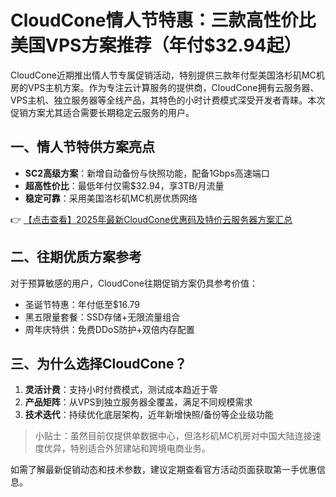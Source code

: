# CloudCone情人节特惠：三款高性价比美国VPS方案推荐（年付$32.94起）

CloudCone近期推出情人节专属促销活动，特别提供三款年付型美国洛杉矶MC机房的VPS主机方案。作为专注云计算服务的提供商，CloudCone拥有云服务器、VPS主机、独立服务器等全线产品，其特色的小时计费模式深受开发者青睐。本次促销方案尤其适合需要长期稳定云服务的用户。

## 一、情人节特供方案亮点
- **SC2高级方案**：新增自动备份与快照功能，配备1Gbps高速端口
- **超高性价比**：最低年付仅需$32.94，享3TB/月流量
- **稳定可靠**：采用美国洛杉矶MC机房优质网络

👉 [【点击查看】2025年最新CloudCone优惠码及特价云服务器方案汇总](https://bit.ly/Cloudcone)

## 二、往期优质方案参考
对于预算敏感的用户，CloudCone往期促销方案仍具参考价值：

- 圣诞节特惠：年付低至$16.79
- 黑五限量套餐：SSD存储+无限流量组合
- 周年庆特供：免费DDoS防护+双倍内存配置

## 三、为什么选择CloudCone？
1. **灵活计费**：支持小时付费模式，测试成本趋近于零
2. **产品矩阵**：从VPS到独立服务器全覆盖，满足不同规模需求
3. **技术迭代**：持续优化底层架构，近年新增快照/备份等企业级功能

> 小贴士：虽然目前仅提供单数据中心，但洛杉矶MC机房对中国大陆连接速度优异，特别适合外贸建站和跨境电商业务。

如需了解最新促销动态和技术参数，建议定期查看官方活动页面获取第一手优惠信息。